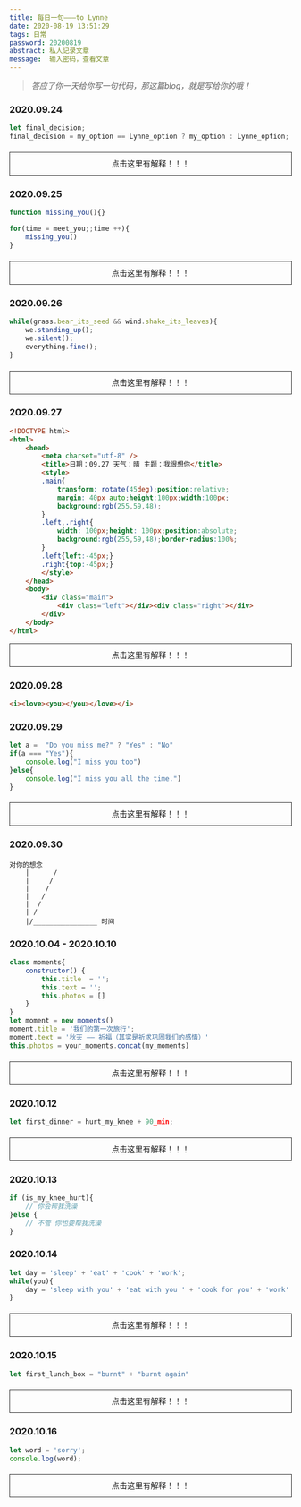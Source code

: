 ```yaml
---
title: 每日一句———to Lynne
date: 2020-08-19 13:51:29
tags: 日常
password: 20200819
abstract: 私人记录文章
message:  输入密码，查看文章
---
```


> *答应了你一天给你写一句代码，那这篇blog，就是写给你的哦！*


### 2020.09.24

```javascript
let final_decision;
final_decision = my_option == Lynne_option ? my_option : Lynne_option;
```
<div style="width:100%;line-height:40px;border: 1px solid #333;text-align:center;margin:20px auto;" onclick="this.innerHTML = '意见一致的时候听我的，意见不同的时候听老婆的！'">点击这里有解释！！！</div>

### 2020.09.25

```javascript
function missing_you(){}

for(time = meet_you;;time ++){
    missing_you()
}
```
<div style="width:100%;line-height:40px;border: 1px solid #333;text-align:center;margin:20px auto;" onclick="this.innerHTML = '自从遇见了你，就不停地想你。'">点击这里有解释！！！</div>

### 2020.09.26

```javascript
while(grass.bear_its_seed && wind.shake_its_leaves){
    we.standing_up();
    we.silent();
    everything.fine();
}
```
<div style="width:100%;line-height:40px;border: 1px solid #333;text-align:center;margin:20px auto;" onclick="this.innerHTML = '草在结它的种子<br/>风在摇它的叶子<br/>我们站着，不说话<br/>就十分美好<br/> —— 选自顾城《门前》'">点击这里有解释！！！</div>

### 2020.09.27
```html
<!DOCTYPE html>
<html>
    <head>
        <meta charset="utf-8" />
        <title>日期：09.27 天气：晴 主题：我很想你</title>
        <style>
        .main{
            transform: rotate(45deg);position:relative;
            margin: 40px auto;height:100px;width:100px;
            background:rgb(255,59,48);
        }
        .left,.right{
            width: 100px;height: 100px;position:absolute;
            background:rgb(255,59,48);border-radius:100%;
        }
        .left{left:-45px;}
        .right{top:-45px;}
        </style>
    </head>
    <body>
        <div class="main">
            <div class="left"></div><div class="right"></div>
        </div>
    </body>
</html>
```
<div style="width:100%;line-height:40px;border:1px solid #333;text-align:center;margin:10px auto;" onclick="this.innerHTML=`<p>画出来是这样的东西:</p><div class='main' style='margin:40px auto;width:100px;height:100px;background:rgb(255,59,48);transform:rotate(45deg);position:relative;'><div class='left' style='position:absolute;width:100px;height:100px;background:rgb(255,59,48);left:-45px;border-radius:100%;'></div><div class='right' style='position:absolute;width:100px;height:100px;background:rgb(255,59,48);top:-45px;border-radius:100%;'></div></div>`">点击这里有解释！！！</div> 

### 2020.09.28
```html
<i><love><you></you></love></i>
```

### 2020.09.29
```javascript
let a =  "Do you miss me?" ? "Yes" : "No"
if(a === "Yes"){
    console.log("I miss you too")
}else{
    console.log("I miss you all the time.")
}
```
<div style="width:100%;line-height:40px;border: 1px solid #333;text-align:center;margin:20px auto;" onclick="this.innerHTML = '<br>在你想念我的时候，我也想念着你。<br>在你不想念我的时候，我也一直想念着你。'">点击这里有解释！！！</div>

### 2020.09.30
```
对你的想念
    |      /
    |     /
    |    /
    |   /
    |  /
    | /
    |/________________ 时间
```

### 2020.10.04 - 2020.10.10

```javascript
class moments{
    constructor() {
        this.title  = '';
        this.text = '';
        this.photos = []
    }
}
let moment = new moments()
moment.title = '我们的第一次旅行';
moment.text = '秋天 —— 祈福（其实是祈求巩固我们的感情）'
this.photos = your_moments.concat(my_moments)
```
<div style="width:100%;line-height:40px;border: 1px solid #333;text-align:center;margin:20px auto;" onclick="this.innerHTML = '今天的朋友圈主题是我们的旅游，有你我拍的照片，是我想记录的瞬间。<br>有我说我要去车站接你最后变成你在里面等我的瞬间<br>有你带我去吃的超足料的鸭血粉丝汤，因为你不停的给我夹鸭内脏<br>有你生日零点，我却怎么都推不醒的瞬间<br>有去夜游秦淮的时候你拼命按住我不去游船的瞬间<br>有在玄武湖上放肆亲你的瞬间<br>有在寺庙写下共同愿望的瞬间<br>有第一次一起坐动车我睡趴在你身上的瞬间<br>有在西湖环湖骑行我一路跟在你后面慢慢骑，就一个片刻骑到你前面就差点要把你弄丢的瞬间<br>有在民宿因为我不知道怎么解释然后一口闷掉你说要一起喝的酒的瞬间<br>有在寺庙我在排队刻意移来移去想和你一起跪拜结果还是没能同时的瞬间<br>有你仿佛被我传染在寺庙迷路大半圈结果把自己累的要死的瞬间<br>有在民宿自己调配苏打水和烈酒最后发现意外好喝的酒然后你干了大半杯的瞬间<br>有在音乐节你叫我去拍烟花结果我帮人家小情侣拍了段浪漫的小视频你疯狂嘲笑我的瞬间<br>还有好多好多难忘的瞬间，未完待续...'">点击这里有解释！！！</div>

### 2020.10.12
```javascript
let first_dinner = hurt_my_knee + 90_min;
```
<div style="width:100%;line-height:40px;border: 1px solid #333;text-align:center;margin:20px auto;" onclick="this.innerHTML = '我们在新家的第一顿自己做饭等于追了你然后扑街和忙活了一个半小时'">点击这里有解释！！！</div>

### 2020.10.13
```javascript
if (is_my_knee_hurt){
    // 你会帮我洗澡
}else {
    // 不管 你也要帮我洗澡
}
```

### 2020.10.14
```javascript
let day = 'sleep' + 'eat' + 'cook' + 'work';
while(you){
    day = 'sleep with you' + 'eat with you ' + 'cook for you' + 'work'
}
```

<div style="width:100%;line-height:40px;border: 1px solid #333;text-align:center;margin:20px auto;" onclick="this.innerHTML = '<br>之前的生活是很规律 现在的生活也很规律<br>但是不一样了 因为有了你'">点击这里有解释！！！</div>

### 2020.10.15
```javascript
let first_lunch_box = "burnt" + "burnt again"
```
<div style="width:100%;line-height:40px;border: 1px solid #333;text-align:center;margin:20px auto;" onclick="this.innerHTML = '<br>你说要做便当<br>你说菜糊了 过了一会 菜又糊了<br>你怎么那么可爱<br>我其实很感动 嘴上嫌弃着 但是我知道这对你来说很不容易了<br>毕竟你那么虚（别打我！）'">点击这里有解释！！！</div>

### 2020.10.16
```javascript
let word = 'sorry';
console.log(word);  
```
<div style="width:100%;line-height:40px;border: 1px solid #333;text-align:center;margin:20px auto;" onclick="this.innerHTML = '每天都在自我怀疑<br>每次都差强人意<br>什么都学不会<br>怎么就那么菜呢 怎么就那么容易睡不着<br>怎么就是不够细心不够温柔不够细致<br>怎么就一堆毛病 是吧 我不是正常的女孩子<br>哪有女生在怀疑自己不够温柔 有时候甚至无法理解你的情绪<br>为什么总后知后觉然后又一直重复<br>大概总是因为自我检讨->自我慰藉->然后并没有悔改？<br>你要相信这是我给过的最大的温柔 但这说起来又好像很可笑<br>你对我来说 就是很特别<br>特别到我在你的面前总是不知所措 明明是很简单的事情也没处理好 我自己也很无语的那种事情<br>大部分时间的沉默我都是在想 明明是互相喜欢互相关心的两个人 怎么还有这样的矛盾呀<br>你说你喜欢有默契的感觉 偏偏我们就是反向默契 我安慰自己 默契是可以培养的<br>你说你吃软不吃硬 我说我知道啦 可每次你生气的时候我还是不知道怎么示软哄你开心<br>你总说我直男 我总要反应好一会才理解为啥这种思维会忽略别人的感受<br>这么笨的我 还要花多少时间才能学会啊！'">点击这里有解释！！！</div>
